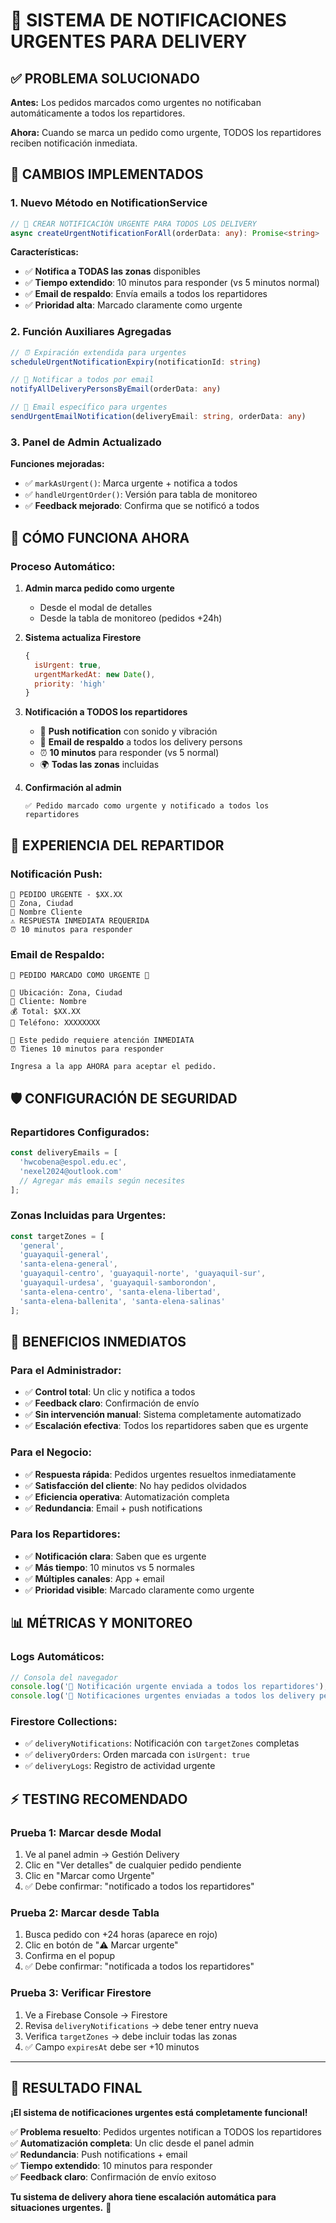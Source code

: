 # 🚨 SISTEMA DE NOTIFICACIONES URGENTES PARA DELIVERY

## ✅ **PROBLEMA SOLUCIONADO**

**Antes:** Los pedidos marcados como urgentes no notificaban automáticamente a todos los repartidores.

**Ahora:** Cuando se marca un pedido como urgente, TODOS los repartidores reciben notificación inmediata.

## 🔧 **CAMBIOS IMPLEMENTADOS**

### **1. Nuevo Método en NotificationService**

```typescript
// 🚨 CREAR NOTIFICACIÓN URGENTE PARA TODOS LOS DELIVERY
async createUrgentNotificationForAll(orderData: any): Promise<string>
```

**Características:**
- ✅ **Notifica a TODAS las zonas** disponibles
- ✅ **Tiempo extendido**: 10 minutos para responder (vs 5 minutos normal)
- ✅ **Email de respaldo**: Envía emails a todos los repartidores
- ✅ **Prioridad alta**: Marcado claramente como urgente

### **2. Función Auxiliares Agregadas**

```typescript
// ⏰ Expiración extendida para urgentes
scheduleUrgentNotificationExpiry(notificationId: string)

// 📧 Notificar a todos por email
notifyAllDeliveryPersonsByEmail(orderData: any)

// 🚨 Email específico para urgentes
sendUrgentEmailNotification(deliveryEmail: string, orderData: any)
```

### **3. Panel de Admin Actualizado**

**Funciones mejoradas:**
- ✅ `markAsUrgent()`: Marca urgente + notifica a todos
- ✅ `handleUrgentOrder()`: Versión para tabla de monitoreo
- ✅ **Feedback mejorado**: Confirma que se notificó a todos

## 🎯 **CÓMO FUNCIONA AHORA**

### **Proceso Automático:**

1. **Admin marca pedido como urgente** 
   - Desde el modal de detalles
   - Desde la tabla de monitoreo (pedidos +24h)

2. **Sistema actualiza Firestore**
   ```javascript
   {
     isUrgent: true,
     urgentMarkedAt: new Date(),
     priority: 'high'
   }
   ```

3. **Notificación a TODOS los repartidores**
   - 🔔 **Push notification** con sonido y vibración
   - 📧 **Email de respaldo** a todos los delivery persons
   - ⏰ **10 minutos** para responder (vs 5 normal)
   - 🌍 **Todas las zonas** incluidas

4. **Confirmación al admin**
   ```
   ✅ Pedido marcado como urgente y notificado a todos los repartidores
   ```

## 📱 **EXPERIENCIA DEL REPARTIDOR**

### **Notificación Push:**
```
🚨 PEDIDO URGENTE - $XX.XX
📍 Zona, Ciudad
👤 Nombre Cliente
⚠️ RESPUESTA INMEDIATA REQUERIDA
⏰ 10 minutos para responder
```

### **Email de Respaldo:**
```
🚨 PEDIDO MARCADO COMO URGENTE 🚨

📍 Ubicación: Zona, Ciudad
👤 Cliente: Nombre
💰 Total: $XX.XX
📱 Teléfono: XXXXXXXX

🚨 Este pedido requiere atención INMEDIATA
⏰ Tienes 10 minutos para responder

Ingresa a la app AHORA para aceptar el pedido.
```

## 🛡️ **CONFIGURACIÓN DE SEGURIDAD**

### **Repartidores Configurados:**
```typescript
const deliveryEmails = [
  'hwcobena@espol.edu.ec',
  'nexel2024@outlook.com'
  // Agregar más emails según necesites
];
```

### **Zonas Incluidas para Urgentes:**
```typescript
const targetZones = [
  'general', 
  'guayaquil-general', 
  'santa-elena-general',
  'guayaquil-centro', 'guayaquil-norte', 'guayaquil-sur',
  'guayaquil-urdesa', 'guayaquil-samborondon',
  'santa-elena-centro', 'santa-elena-libertad',
  'santa-elena-ballenita', 'santa-elena-salinas'
];
```

## 🚀 **BENEFICIOS INMEDIATOS**

### **Para el Administrador:**
- ✅ **Control total**: Un clic y notifica a todos
- ✅ **Feedback claro**: Confirmación de envío
- ✅ **Sin intervención manual**: Sistema completamente automatizado
- ✅ **Escalación efectiva**: Todos los repartidores saben que es urgente

### **Para el Negocio:**
- ✅ **Respuesta rápida**: Pedidos urgentes resueltos inmediatamente
- ✅ **Satisfacción del cliente**: No hay pedidos olvidados
- ✅ **Eficiencia operativa**: Automatización completa
- ✅ **Redundancia**: Email + push notifications

### **Para los Repartidores:**
- ✅ **Notificación clara**: Saben que es urgente
- ✅ **Más tiempo**: 10 minutos vs 5 normales
- ✅ **Múltiples canales**: App + email
- ✅ **Prioridad visible**: Marcado claramente como urgente

## 📊 **MÉTRICAS Y MONITOREO**

### **Logs Automáticos:**
```javascript
// Consola del navegador
console.log('🚨 Notificación urgente enviada a todos los repartidores');
console.log('📧 Notificaciones urgentes enviadas a todos los delivery persons');
```

### **Firestore Collections:**
- ✅ `deliveryNotifications`: Notificación con `targetZones` completas
- ✅ `deliveryOrders`: Orden marcada con `isUrgent: true`
- ✅ `deliveryLogs`: Registro de actividad urgente

## ⚡ **TESTING RECOMENDADO**

### **Prueba 1: Marcar desde Modal**
1. Ve al panel admin → Gestión Delivery
2. Clic en "Ver detalles" de cualquier pedido pendiente
3. Clic en "Marcar como Urgente"
4. ✅ Debe confirmar: "notificado a todos los repartidores"

### **Prueba 2: Marcar desde Tabla**
1. Busca pedido con +24 horas (aparece en rojo)
2. Clic en botón de "⚠️ Marcar urgente"
3. Confirma en el popup
4. ✅ Debe confirmar: "notificada a todos los repartidores"

### **Prueba 3: Verificar Firestore**
1. Ve a Firebase Console → Firestore
2. Revisa `deliveryNotifications` → debe tener entry nueva
3. Verifica `targetZones` → debe incluir todas las zonas
4. ✅ Campo `expiresAt` debe ser +10 minutos

---

## 🎉 **RESULTADO FINAL**

**¡El sistema de notificaciones urgentes está completamente funcional!**

✅ **Problema resuelto**: Pedidos urgentes notifican a TODOS los repartidores  
✅ **Automatización completa**: Un clic desde el panel admin  
✅ **Redundancia**: Push notifications + email  
✅ **Tiempo extendido**: 10 minutos para responder  
✅ **Feedback claro**: Confirmación de envío exitoso  

**Tu sistema de delivery ahora tiene escalación automática para situaciones urgentes.** 🚀

